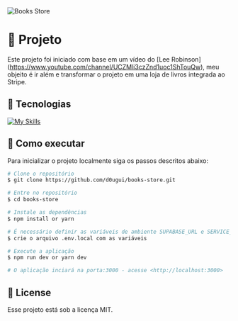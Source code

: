 <img align="center" src="src/assets/tela.gif" alt="Books Store">


# 📖 Projeto

Este projeto foi iniciado com base em um vídeo do [Lee Robinson] (https://www.youtube.com/channel/UCZMli3czZnd1uoc1ShTouQw), meu objeito é ir além e transformar o projeto em uma loja de livros integrada ao Stripe. 

## 🧪 Tecnologias

 [![My Skills](https://skillicons.dev/icons?i=ts,nextjs,supabase,tailwind)](https://skillicons.dev)

## 🚀 Como executar

Para inicializar o projeto localmente siga os passos descritos abaixo:

```bash
# Clone o repositório
$ git clone https://github.com/d0ugui/books-store.git

# Entre no repositório
$ cd books-store

# Instale as dependências
$ npm install or yarn

# É necessário definir as variáveis de ambiente SUPABASE_URL e SERVICE_ROLE
$ crie o arquivo .env.local com as variáveis

# Execute a aplicação
$ npm run dev or yarn dev

# O aplicação inciará na porta:3000 - acesse <http://localhost:3000>
```

## 📝 License

Esse projeto está sob a licença MIT.